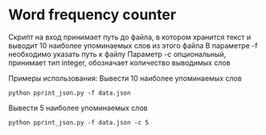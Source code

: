 # Word frequency counter

Скрипт на вход принимает путь до файла, в котором хранится текст и выводит 10 наиболее упоминаемых слов из этого файла
В параметре -f необходимо указать путь к файлу
Параметр -c опциональный, принимает тип integer, обозначает количество выводимых слов

Примеры использования:
Вывести 10 наиболее упоминаемых слов
```
python pprint_json.py -f data.json
```
Вывести 5 наиболее упоминаемых слов
```
python pprint_json.py -f data.json -c 5
```

